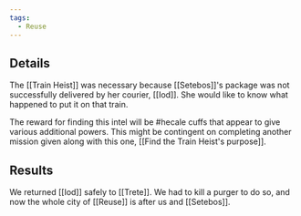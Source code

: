 ```yaml
---
tags:
  - Reuse
---
```


## Details
The [[Train Heist]] was necessary because [[Setebos]]'s package was not successfully delivered by her courier, [[Iod]]. She would like to know what happened to put it on that train.

The reward for finding this intel will be #hecale cuffs that appear to give various additional powers. This might be contingent on completing another mission given along with this one, [[Find the Train Heist's purpose]].
## Results

We returned [[Iod]] safely to [[Trete]]. We had to kill a purger to do so, and now the whole city of [[Reuse]] is after us and [[Setebos]].
